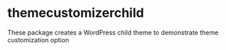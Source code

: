 # themecustomizerchild
These package creates a WordPress child theme to demonstrate theme customization option
